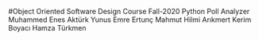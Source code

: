 #Object Oriented Software Design Course Fall-2020 Python Poll Analyzer
Muhammed Enes Aktürk
Yunus Emre Ertunç
Mahmut Hilmi Arıkmert
Kerim Boyacı
Hamza Türkmen
